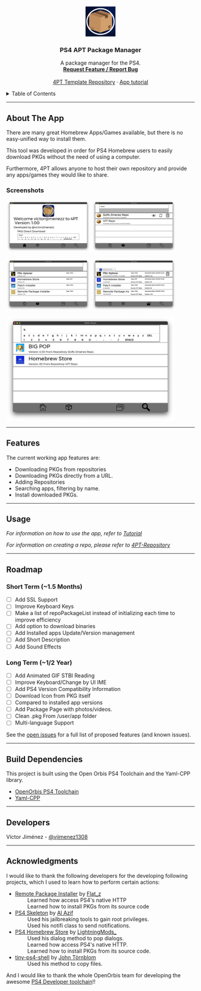 <div id="top"></div>

<!-- PROJECT LOGO -->
<br />
<div align="center">
  <a href="https://github.com/othneildrew/Best-README-Template">
    <img src="sce_sys/icon0.png" alt="Logo" width="80" height="80">
  </a>

<h3 align="center">PS4 APT Package Manager</h3>

  <p align="center">
    A package manager for the PS4. 
    <br />
    <a href="https://github.com/othneildrew/Best-README-Template/issues"><strong>Request Feature / Report Bug</strong></a>
    <br />
    <br />
    <a href="https://github.com/victorrjimenezz/4PT-Repository">4PT Template Repository</a>
    ·
    <a href="https://github.com/victorrjimenezz/PS4-4PT/blob/master/TUTORIAL.md">App tutorial</a>
  </p>
</div>




<!-- TABLE OF CONTENTS -->
<details>
  <summary>Table of Contents</summary>
  <ol>
    <li>
        <a href="#ata">About The App</a>
      <ul>
        <li><a href="#ss">Screenshots</a></li>
      </ul>
    </li>
    <li><a href="#feat">Features</a></li>
    <li><a href="#usage">Usage</a></li>
    <li>
      <a href="#roadmap">Roadmap</a>
      <ul>
        <li><a href="#st">Short Term</a></li>
        <li><a href="#lt">Long Term</a></li>
      </ul>
    </li>
    <li><a href="#buildDep">Build Dependencies</a></li>
    <li><a href="#developers">Developers</a></li>
    <li><a href="#Acknowledgments">Acnkowledgments</a></li>
  </ol>
</details>

***

<div id="ata"></div>

## About The App

There are many great Homebrew Apps/Games available, but there is no easy-unified way to install them.

This tool was developed in order for PS4 Homebrew users to easily download PKGs without the need of using a computer.

Furthermore, 4PT allows anyone to host their own repository and provide any apps/games they would like to share.

<div id="ss"></div>

### Screenshots
<p float="left">
  <img src="screenshots/screenshot0.png" width="225"  alt=""/>
  <img src="screenshots/screenshot1.png" width="225"  alt=""/>
</p>
<p float="left">
  <img src="screenshots/screenshot2.png" width="225"  alt=""/>
  <img src="screenshots/screenshot3.png" width="225"  alt=""/>
</p>
<p float="left">
  <img src="screenshots/screenshot4.png" width="450"  alt=""/>
</p>

***

<div id="feat"></div>

## Features

The current working app features are:

- Downloading PKGs from repositories
- Downloading PKGs directly from a URL.
- Adding Repositories
- Searching apps, filtering by name.
- Install downloaded PKGs.

***

<div id="usage"></div>

## Usage

_For information on how to use the app, refer to [Tutorial](https://github.com/victorrjimenezz/PS4-4PT/blob/master/TUTORIAL.md)_

_For information on creating a repo, please refer to  [4PT-Repository](https://github.com/victorrjimenezz/4PT-Repository)_

***

<div id="roadmap"></div>

## Roadmap

<div id="st"></div>

### Short Term (~1.5 Months)
- [ ] Add SSL Support
- [ ] Improve Keyboard Keys
- [ ] Make a list of repoPackageList instead of initializing each time to improve efficiency
- [ ] Add option to download binaries
- [ ] Add Installed apps Update/Version management
- [ ] Add Short Description
- [ ] Add Sound Effects

<div id="lt"></div>

### Long Term (~1/2 Year)
- [ ] Add Animated GIF STBI Reading
- [ ] Improve Keyboard/Change by UI IME
- [ ] Add PS4 Version Compatibility Information
- [ ] Download Icon from PKG itself
- [ ] Compared to installed app versions
- [ ] Add Package Page with photos/videos.
- [ ] Clean .pkg From /user/app folder
- [ ] Multi-language Support

See the [open issues](https://github.com/victorrjimenezz/PS4-4PT/issues) for a full list of proposed features (and known issues).

***

<div id="buildDep"></div>

## Build Dependencies

This project is built using the Open Orbis PS4 Toolchain and the Yaml-CPP library.

* [OpenOrbis PS4 Toolchain](https://github.com/OpenOrbis/OpenOrbis-PS4-Toolchain)
* [Yaml-CPP](https://github.com/jbeder/yaml-cpp)

***

<div id="developers"></div>

## Developers

Víctor Jiménez - [@vjimenez1308](https://twitter.com/vjimenez1308)

<div id="Acknowledgments"></div>

***

## Acknowledgments

I would like to thank the following developers for the developing following projects, which I used to learn how to perform certain actions:

* [Remote Package Installer](https://github.com/flatz/ps4_remote_pkg_installer) by [Flat_z](https://twitter.com/flat_z) </br>
&ensp;  &ensp;  &ensp; Learned how access PS4's native HTTP </br>
 &ensp;  &ensp;  &ensp; Learned how to install PKGs from its source code
* [PS4 Skeleton](https://github.com/Al-Azif/ps4-skeleton) by [Al Azif](https://twitter.com/_AlAzif) </br>
&ensp;  &ensp;  &ensp; Used his jailbreaking tools to gain root privileges. </br>
  &ensp;  &ensp;  &ensp; Used his notifi class to send notifications.
* [PS4 Homebrew Store](https://github.com/LightningMods/PS4-Store) by [LightningMods_](https://twitter.com/lightningmods_) </br>
&ensp;  &ensp;  &ensp; Used his dialog method to pop dialogs. </br>
&ensp;  &ensp;  &ensp; Learned how access PS4's native HTTP. </br>
&ensp;  &ensp;  &ensp; Learned how to install PKGs from its source code. </br>
* [tiny-ps4-shell](https://github.com/john-tornblom/tiny-ps4-shell) by [John Törnblom](https://github.com/john-tornblom) </br>
&ensp;  &ensp;  &ensp; Used his method to copy files. </br>

And I would like to thank the whole OpenOrbis team for developing the awesome [PS4 Developer toolchain](https://github.com/OpenOrbis/OpenOrbis-PS4-Toolchain)!!
